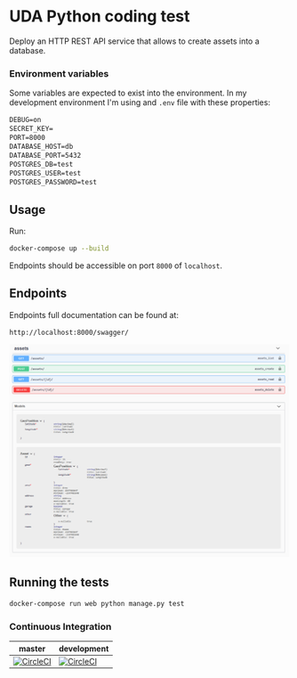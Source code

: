 # UDA Python coding test
Deploy an HTTP REST API service that allows to create assets into a database.

### Environment variables

Some variables are expected to exist into the environment. In my development environment I'm using and `.env` file 
with these properties:
```properties
DEBUG=on
SECRET_KEY=
PORT=8000
DATABASE_HOST=db
DATABASE_PORT=5432
POSTGRES_DB=test
POSTGRES_USER=test
POSTGRES_PASSWORD=test
```


## Usage

Run:
```bash
docker-compose up --build
```
Endpoints should be accessible on port `8000` of `localhost`.

## Endpoints

Endpoints full documentation can be found at:
```http request
http://localhost:8000/swagger/
```

![Alt text](images/swagger.png?raw=true "Swagger documentation")

## Running the tests

```bash
docker-compose run web python manage.py test
```

### Continuous Integration

|master|development|
| ------------- | ------------- |
[![CircleCI](https://circleci.com/gh/Garcel/uda-coding-test/tree/master.svg?style=shield)](https://circleci.com/gh/Garcel/uda-coding-test/tree/master.svg?style=shield)|[![CircleCI](https://circleci.com/gh/Garcel/uda-coding-test/tree/development.svg?style=shield)](https://circleci.com/gh/Garcel/uda-coding-test/tree/development.svg?style=shield)